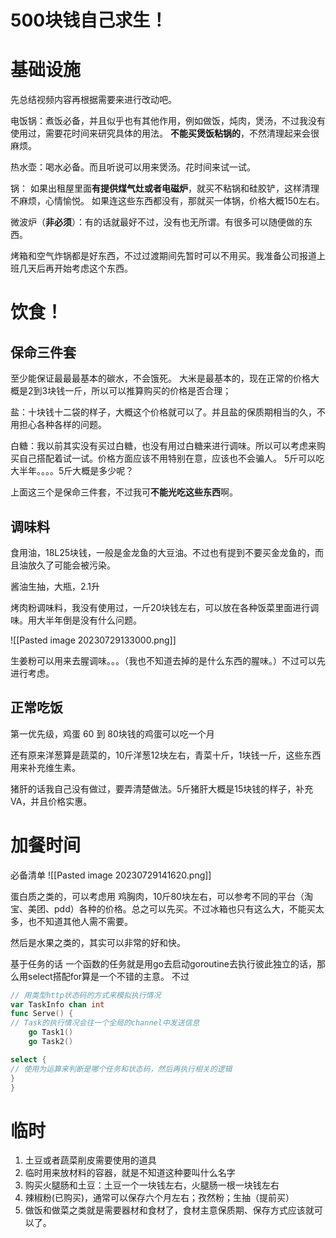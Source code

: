 # 500块钱自己求生！

# 基础设施
先总结视频内容再根据需要来进行改动吧。


电饭锅：煮饭必备，并且似乎也有其他作用，例如做饭，炖肉，煲汤，不过我没有使用过，需要花时间来研究具体的用法。 **不能买煲饭粘锅的**，不然清理起来会很麻烦。

热水壶：喝水必备。而且听说可以用来煲汤。花时间来试一试。

锅：
如果出租屋里面**有提供煤气灶或者电磁炉**，就买不粘锅和硅胶铲，这样清理不麻烦，心情愉悦。
如果连这些东西都没有，那就买一体锅，价格大概150左右。

微波炉（**非必须**）：有的话就最好不过，没有也无所谓。有很多可以随便做的东西。

烤箱和空气炸锅都是好东西，不过过渡期间先暂时可以不用买。我准备公司报道上班几天后再开始考虑这个东西。

# 饮食！
## 保命三件套
至少能保证最最最基本的碳水，不会饿死。
大米是最基本的，现在正常的价格大概是2到3块钱一斤，所以可以推算购买的价格是否合理；

盐：十块钱十二袋的样子，大概这个价格就可以了。并且盐的保质期相当的久，不用担心各种各样的问题。

白糖：我以前其实没有买过白糖，也没有用过白糖来进行调味。所以可以考虑来购买自己搭配着试一试。价格方面应该不用特别在意，应该也不会骗人。
5斤可以吃大半年。。。。5斤大概是多少呢？

上面这三个是保命三件套，不过我可**不能光吃这些东西**啊。

## 调味料
食用油，18L25块钱，一般是金龙鱼的大豆油。不过也有提到不要买金龙鱼的，而且油放久了可能会被污染。

酱油生抽，大瓶，2.1升

烤肉粉调味料，我没有使用过，一斤20块钱左右，可以放在各种饭菜里面进行调味。用大半年倒是没有什么问题。

![[Pasted image 20230729133000.png]]

生姜粉可以用来去腥调味。。。（我也不知道去掉的是什么东西的腥味。）不过可以先进行考虑。

## 正常吃饭
第一优先级，鸡蛋 60 到 80块钱的鸡蛋可以吃一个月

还有原来洋葱算是蔬菜的，10斤洋葱12块左右，青菜十斤，1块钱一斤，这些东西用来补充维生素。

猪肝的话我自己没有做过，要弄清楚做法。5斤猪肝大概是15块钱的样子，补充VA，并且价格实惠。



# 加餐时间
必备清单
![[Pasted image 20230729141620.png]]


蛋白质之类的，可以考虑用
鸡胸肉，10斤80块左右，可以参考不同的平台（淘宝、美团、pdd）各种的价格。总之可以先买。不过冰箱也只有这么大，不能买太多，也不知道其他人需不需要。

然后是水果之类的，其实可以非常的好和快。

基于任务的话
一个函数的任务就是用go去启动goroutine去执行彼此独立的话，那么用select搭配for算是一个不错的主意。
不过
```go
// 用类型http状态码的方式来模拟执行情况
var TaskInfo chan int
func Serve() {
// Task的执行情况会往一个全局的channel中发送信息
	go Task1()
	go Task2()

select {
// 使用为运算来判断是哪个任务和状态码，然后再执行相关的逻辑
}
}
```

# 临时
1. 土豆或者蔬菜削皮需要使用的道具
2. 临时用来放材料的容器，就是不知道这种要叫什么名字
3. 购买火腿肠和土豆：土豆一个一块钱左右，火腿肠一根一块钱左右
4. 辣椒粉(已购买)，通常可以保存六个月左右；孜然粉；生抽（提前买）
5. 做饭和做菜之类就是需要器材和食材了，食材主意保质期、保存方式应该就可以了。